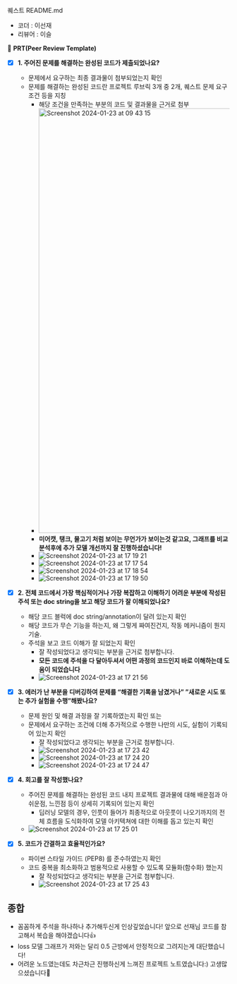 퀘스트 README.md

- 코더 : 이선재
- 리뷰어 : 이슬


🔑 **PRT(Peer Review Template)**

- [x]  **1. 주어진 문제를 해결하는 완성된 코드가 제출되었나요?**
    - 문제에서 요구하는 최종 결과물이 첨부되었는지 확인
    - 문제를 해결하는 완성된 코드란 프로젝트 루브릭 3개 중 2개, 
    퀘스트 문제 요구조건 등을 지칭
        - 해당 조건을 만족하는 부분의 코드 및 결과물을 근거로 첨부
        - <img width="963" alt="Screenshot 2024-01-23 at 09 43 15" src="https://github.com/seulwithlove/Aiffel_sunjae/assets/140625136/5b7da636-7a4f-437b-b93a-a360684e09ca">
        - **미어캣, 탱크, 물고기 처럼 보이는 무언가가 보이는것 같고요, 그래프를 비교분석후에 추가 모델 개선까지 잘 진행하셨습니다!**
        - ![Screenshot 2024-01-23 at 17 19 21](https://github.com/seulwithlove/Aiffel_sunjae/assets/140625136/d8f5599c-2fa7-4e38-93ae-c1df598ddc5e)
        - ![Screenshot 2024-01-23 at 17 17 54](https://github.com/seulwithlove/Aiffel_sunjae/assets/140625136/ff224814-f09d-40c7-a8e3-167c164eb7f4)
        - ![Screenshot 2024-01-23 at 17 18 54](https://github.com/seulwithlove/Aiffel_sunjae/assets/140625136/e75b2e55-ddfa-436d-b9b7-c9ee14a4d16f)
        - ![Screenshot 2024-01-23 at 17 19 50](https://github.com/seulwithlove/Aiffel_sunjae/assets/140625136/3bf9639f-3e19-4ee8-986e-13622bd9b646)

    
- [x]  **2. 전체 코드에서 가장 핵심적이거나 가장 복잡하고 이해하기 어려운 부분에 작성된 
주석 또는 doc string을 보고 해당 코드가 잘 이해되었나요?**
    - 해당 코드 블럭에 doc string/annotation이 달려 있는지 확인
    - 해당 코드가 무슨 기능을 하는지, 왜 그렇게 짜여진건지, 작동 메커니즘이 뭔지 기술.
    - 주석을 보고 코드 이해가 잘 되었는지 확인
        - 잘 작성되었다고 생각되는 부분을 근거로 첨부합니다.
        - **모든 코드에 주석을 다 달아두셔서 어떤 과정의 코드인지 바로 이해하는데 도움이 되었습니다**
        - ![Screenshot 2024-01-23 at 17 21 56](https://github.com/seulwithlove/Aiffel_sunjae/assets/140625136/f551dc48-1eeb-43a5-80bc-19aee4b360c9)

        
- [x]  **3. 에러가 난 부분을 디버깅하여 문제를 “해결한 기록을 남겼거나” 
”새로운 시도 또는 추가 실험을 수행”해봤나요?**
    - 문제 원인 및 해결 과정을 잘 기록하였는지 확인 또는
    - 문제에서 요구하는 조건에 더해 추가적으로 수행한 나만의 시도, 
    실험이 기록되어 있는지 확인
        - 잘 작성되었다고 생각되는 부분을 근거로 첨부합니다.
        - ![Screenshot 2024-01-23 at 17 23 42](https://github.com/seulwithlove/Aiffel_sunjae/assets/140625136/0b99ae27-f44c-45c0-b933-7591d06aad31)
        - ![Screenshot 2024-01-23 at 17 24 20](https://github.com/seulwithlove/Aiffel_sunjae/assets/140625136/72f7f196-b9e6-4bd5-89eb-1ffb50bceb94)
        - ![Screenshot 2024-01-23 at 17 24 47](https://github.com/seulwithlove/Aiffel_sunjae/assets/140625136/c5827d49-e6b9-4dea-bcd2-97f08b099a44)



- [x]  **4. 회고를 잘 작성했나요?**
    - 주어진 문제를 해결하는 완성된 코드 내지 프로젝트 결과물에 대해
    배운점과 아쉬운점, 느낀점 등이 상세히 기록되어 있는지 확인
        - 딥러닝 모델의 경우,
        인풋이 들어가 최종적으로 아웃풋이 나오기까지의 전체 흐름을 도식화하여 
        모델 아키텍쳐에 대한 이해를 돕고 있는지 확인
    - ![Screenshot 2024-01-23 at 17 25 01](https://github.com/seulwithlove/Aiffel_sunjae/assets/140625136/8cb10381-6f99-49d6-ab4a-fa8fd4f1e363)


- [x]  **5. 코드가 간결하고 효율적인가요?**
    - 파이썬 스타일 가이드 (PEP8) 를 준수하였는지 확인
    - 코드 중복을 최소화하고 범용적으로 사용할 수 있도록 모듈화(함수화) 했는지
        - 잘 작성되었다고 생각되는 부분을 근거로 첨부합니다.
        - ![Screenshot 2024-01-23 at 17 25 43](https://github.com/seulwithlove/Aiffel_sunjae/assets/140625136/4adfac7d-9485-4e12-afcc-ad91f9e39f08)


## 종합
- 꼼꼼하게 주석을 하나하나 추가해두신게 인상깊었습니다! 앞으로 선재님 코드를 참고해서 복습을 해야겠습니다👍
- loss 모델 그래프가 저와는 달리 0.5 근방에서 안정적으로 그려지는게 대단했습니다!
- 어려운 노드였는데도 차근차근 진행하신게 느껴진 프로젝트 노트였습니다:) 고생많으셨습니다🥳
